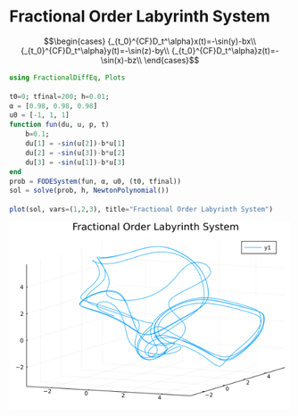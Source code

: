 # Fractional Order Labyrinth System

```math
\begin{cases}
{_{t_0}^{CF}D_t^\alpha}x(t)=-\sin(y)-bx\\
{_{t_0}^{CF}D_t^\alpha}y(t)=-\sin(z)-by\\
{_{t_0}^{CF}D_t^\alpha}z(t)=-\sin(x)-bz\\
\end{cases}
```

```julia
using FractionalDiffEq, Plots

t0=0; tfinal=200; h=0.01;
α = [0.98, 0.98, 0.98]
u0 = [-1, 1, 1]
function fun(du, u, p, t)
    b=0.1;
    du[1] = -sin(u[2])-b*u[1]
    du[2] = -sin(u[3])-b*u[2]
    du[3] = -sin(u[1])-b*u[3]
end
prob = FODESystem(fun, α, u0, (t0, tfinal))
sol = solve(prob, h, NewtonPolynomial())

plot(sol, vars=(1,2,3), title="Fractional Order Labyrinth System")
```

![Labyrinth](./assets/Labyrinth.png)